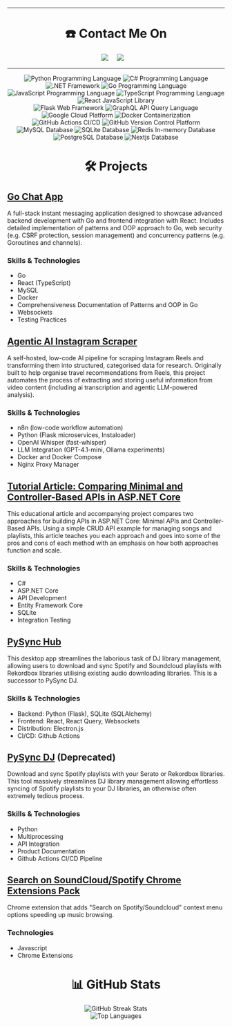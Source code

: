 <hr>
<h1  align="center">☎️ Contact Me On</h2>
<p align="center">
    <a href="https://www.linkedin.com/in/peter-semrau-boughton-29372215a"><img src="https://img.shields.io/badge/linkedin-%230077B5.svg?&style=for-the-badge&logo=linkedin&logoColor=white" /></a>&nbsp;&nbsp;&nbsp;&nbsp;
    <a href="mailto:peterboughton11@gmail.com?subject=Hello%20Peter,%20From%20Github"><img src="https://img.shields.io/badge/gmail-%23D14836.svg?&style=for-the-badge&logo=gmail&logoColor=white" /></a>&nbsp;&nbsp;&nbsp;&nbsp;
</p>
<hr>

<p align="center">
  <img src="https://img.shields.io/badge/python-3670A0?style=for-the-badge&logo=python&logoColor=ffdd54" alt="Python Programming Language"/>  
  <img src="https://img.shields.io/badge/c%23-%23239120.svg?style=for-the-badge&logo=csharp&logoColor=white" alt="C# Programming Language"/> 
  <img src="https://img.shields.io/badge/.NET-5C2D91?style=for-the-badge&logo=.net&logoColor=white" alt=".NET Framework"/> 
  <img src="https://img.shields.io/badge/go-%2300ADD8.svg?style=for-the-badge&logo=go&logoColor=white" alt="Go Programming Language"/> 
  <img src="https://img.shields.io/badge/javascript-%23323330.svg?style=for-the-badge&logo=javascript&logoColor=%23F7DF1E" alt="JavaScript Programming Language"/> 
  <img src="https://img.shields.io/badge/typescript-%23007ACC.svg?style=for-the-badge&logo=typescript&logoColor=white" alt="TypeScript Programming Language"/> 
  <img src="https://img.shields.io/badge/react-%2320232a.svg?style=for-the-badge&logo=react&logoColor=%2361DAFB" alt="React JavaScript Library"/> 
  <br>
  <img src="https://img.shields.io/badge/flask-%23000.svg?style=for-the-badge&logo=flask&logoColor=white" alt="Flask Web Framework"/> 
  <img src="https://img.shields.io/badge/-GraphQL-E10098?style=for-the-badge&logo=graphql&logoColor=white" alt="GraphQL API Query Language"/> 
  <img src="https://img.shields.io/badge/GoogleCloud-%234285F4.svg?style=for-the-badge&logo=google-cloud&logoColor=white" alt="Google Cloud Platform"/> 
  <img src="https://img.shields.io/badge/docker-%230db7ed.svg?style=for-the-badge&logo=docker&logoColor=white" alt="Docker Containerization"/> 
  <img src="https://img.shields.io/badge/github%20actions-%232671E5.svg?style=for-the-badge&logo=githubactions&logoColor=white" alt="GitHub Actions CI/CD"/> 
  <img src="https://img.shields.io/badge/github-%23121011.svg?style=for-the-badge&logo=github&logoColor=white" alt="GitHub Version Control Platform"/> 
  <br>
  <img src="https://img.shields.io/badge/mysql-4479A1.svg?style=for-the-badge&logo=mysql&logoColor=white" alt="MySQL Database"/> 
  <img src="https://img.shields.io/badge/sqlite-%2307405e.svg?style=for-the-badge&logo=sqlite&logoColor=white" alt="SQLite Database"/> 
  <img src="https://img.shields.io/badge/redis-%23DD0031.svg?style=for-the-badge&logo=redis&logoColor=white" alt="Redis In-memory Database"/> 
  <img src="https://img.shields.io/badge/postgres-%23316192.svg?style=for-the-badge&logo=postgresql&logoColor=white" alt="PostgreSQL Database"/> 
  <img src="https://img.shields.io/badge/next.js-000000?style=for-the-badge&logo=nextdotjs&logoColor=white" alt="Nextjs Database"/> 
</p>

<h1  align="center">🛠️ Projects</h1>

## [Go Chat App](https://github.com/Peter-SB/Go-Chat-App)

A full-stack instant messaging application designed to showcase advanced backend development with Go and frontend integration with React. Includes detailed implementation of patterns and OOP approach to Go, web security (e.g. CSRF protection, session management) and concurrency patterns (e.g. Goroutines and channels).

### Skills & Technologies
 - Go
 - React (TypeScript)
 - MySQL
 - Docker
 - Comprehensiveness Documentation of Patterns and OOP in Go
 - Websockets 
 - Testing Practices

## [Agentic AI Instagram Scraper](https://github.com/Peter-SB/n8n-ai-instagram-scraper)

A self-hosted, low-code AI pipeline for scraping Instagram Reels and transforming them into structured, categorised data for research. Originally built to help organise travel recommendations from Reels, this project automates the process of extracting and storing useful information from video content (including ai transcription and agentic LLM-powered analysis).

### Skills & Technologies  
- n8n (low-code workflow automation)  
- Python (Flask microservices, Instaloader)  
- OpenAI Whisper (fast-whisper)  
- LLM Integration (GPT-4.1-mini, Ollama experiments)  
- Docker and Docker Compose    
- Nginx Proxy Manager

## [Tutorial Article: Comparing Minimal and Controller-Based APIs in ASP.NET Core](https://github.com/Peter-SB/Minimal-Vs-Controller-API-Article)
This educational article and accompanying project compares two approaches for building APIs in ASP.NET Core: Minimal APIs and Controller-Based APIs. Using a simple CRUD API example for managing songs and playlists, this article teaches you each approach and goes into some of the pros and cons of each method with an emphasis on how both approaches function and scale.

### Skills & Technologies
- C#
- ASP.NET Core
- API Development
- Entity Framework Core
- SQLite
- Integration Testing

## [PySync Hub](https://github.com/Peter-SB/PySync-Hub)

This desktop app streamlines the laborious task of DJ library management, allowing users to download and sync Spotify and Soundcloud playlists with Rekordbox libraries utilising existing audio downloading libraries. This is a successor to PySync DJ.

### Skills & Technologies
 - Backend: Python (Flask), SQLite (SQLAlchemy)
 - Frontend: React, React Query, Websockets
 - Distribution: Electron.js
 - CI/CD: Github Actions

## [PySync DJ](https://github.com/Peter-SB/PySync-DJ) (Deprecated)

Download and sync Spotify playlists with your Serato or Rekordbox libraries. This tool massively streamlines DJ library management allowing effortless syncing of Spotify playlists to your DJ libraries, an otherwise often extremely tedious process.

### Skills & Technologies
 - Python
 - Multiprocessing
 - API Integration
 - Product Documentation
 - Github Actions CI/CD Pipeline

## [Search on SoundCloud/Spotify Chrome Extensions Pack](https://github.com/Peter-SB/SoundCloud-Spotify-Quicksearch-Extension)

Chrome extension that adds "Search on Spotify/Soundcloud" context menu options speeding up music browsing.

### Technologies
 - Javascript
 - Chrome Extensions

<h1  align="center"> 📊 GitHub Stats </h1>

<p align="center">
  <!-- <img src="https://github-readme-stats.vercel.app/api?username=peter-sb&theme=default&hide_border=false&include_all_commits=false&count_private=false" alt="GitHub Stats" /> -->
  <img src="https://nirzak-streak-stats.vercel.app/?user=peter-sb&theme=default&hide_border=false" alt="GitHub Streak Stats" />
  <br>
  <img src="https://github-readme-stats.vercel.app/api/top-langs/?username=peter-sb&theme=default&hide_border=false&include_all_commits=false&count_private=false&layout=compact" alt="Top Languages" />
</p>
